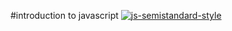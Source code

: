#introduction to javascript
[![js-semistandard-style](https://raw.githubusercontent.com/standard/semistandard/master/badge.svg)](https://github.com/standard/semistandard)
